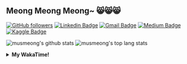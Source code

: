 ## Meong Meong Meong~ 😸😸😸

[![GitHub followers](https://img.shields.io/github/followers/musmeong?label=Follow&style=social)](https://github.com/musmeong/?tab=follow) [![Linkedin Badge](https://img.shields.io/badge/-Muhamad%20Mustain-blue?style=flat-square&logo=Linkedin&logoColor=white&link=https://www.linkedin.com/in/muhamad-mustain/)](https://www.linkedin.com/in/muhamad-mustain/) [![Gmail Badge](https://img.shields.io/badge/-muhmd.mustain@gmail.com-c14438?style=flat-square&logo=Gmail&logoColor=white&link=mailto:muhmd.mustain@gmail.com)](mailto:muhmd.mustain@gmail.com) [![Medium Badge](https://img.shields.io/badge/musmeong-12100E?style=flat-square&logo=medium&logoColor=white&link=https://www.medium.com/musmeong)](https://www.medium.com/musmeong) [![Kaggle Badge](https://img.shields.io/badge/-musmeong-20BEFF?style=flat-square&logo=Kaggle&logoColor=white&link=https://www.kaggle.com/musmeong)](https://www.kaggle.com/musmeong)

![musmeong's github stats](https://github-readme-stats.vercel.app/api?username=musmeong&show_icons=true&theme=tokyonight) 
![musmeong's top lang stats](https://github-readme-stats.vercel.app/api/top-langs/?username=musmeong&show_icons=true&theme=tokyonight&layout=compact&langs_count=10)

<details>
  <summary><b>My WakaTime!</b></summary>
  <br>
  
  <!--START_SECTION:waka-->
![Code Time](http://img.shields.io/badge/Code%20Time-63%20hrs%2014%20mins-blue)

![Lines of code](https://img.shields.io/badge/From%20Hello%20World%20I%27ve%20Written-101.7%20thousand%20lines%20of%20code-blue)

**I'm an Early 🐤** 

```text
🌞 Morning                23 commits          █░░░░░░░░░░░░░░░░░░░░░░░░   02.78 % 
🌆 Daytime                733 commits         ██████████████████████░░░   88.53 % 
🌃 Evening                49 commits          █░░░░░░░░░░░░░░░░░░░░░░░░   05.92 % 
🌙 Night                  23 commits          █░░░░░░░░░░░░░░░░░░░░░░░░   02.78 % 
```
📅 **I'm Most Productive on Thursday** 

```text
Monday                   114 commits         ███░░░░░░░░░░░░░░░░░░░░░░   13.77 % 
Tuesday                  97 commits          ███░░░░░░░░░░░░░░░░░░░░░░   11.71 % 
Wednesday                107 commits         ███░░░░░░░░░░░░░░░░░░░░░░   12.92 % 
Thursday                 144 commits         ████░░░░░░░░░░░░░░░░░░░░░   17.39 % 
Friday                   124 commits         ████░░░░░░░░░░░░░░░░░░░░░   14.98 % 
Saturday                 129 commits         ████░░░░░░░░░░░░░░░░░░░░░   15.58 % 
Sunday                   113 commits         ███░░░░░░░░░░░░░░░░░░░░░░   13.65 % 
```


📊 **This Week I Spent My Time On** 

```text
🕑︎ Time Zone: Asia/Jakarta

💬 Programming Languages: 
No Activity Tracked This Week

🔥 Editors: 
No Activity Tracked This Week

💻 Operating System: 
No Activity Tracked This Week
```

**I Mostly Code in Jupyter Notebook** 

```text
Jupyter Notebook         8 repos             ███████████████░░░░░░░░░░   61.54 % 
Python                   2 repos             ████░░░░░░░░░░░░░░░░░░░░░   15.38 % 
HTML                     1 repo              ██░░░░░░░░░░░░░░░░░░░░░░░   07.69 % 
Kotlin                   1 repo              ██░░░░░░░░░░░░░░░░░░░░░░░   07.69 % 
JavaScript               1 repo              ██░░░░░░░░░░░░░░░░░░░░░░░   07.69 % 
```




 Last Updated on 02/04/2023 05:08:06 UTC
<!--END_SECTION:waka-->
</details>
